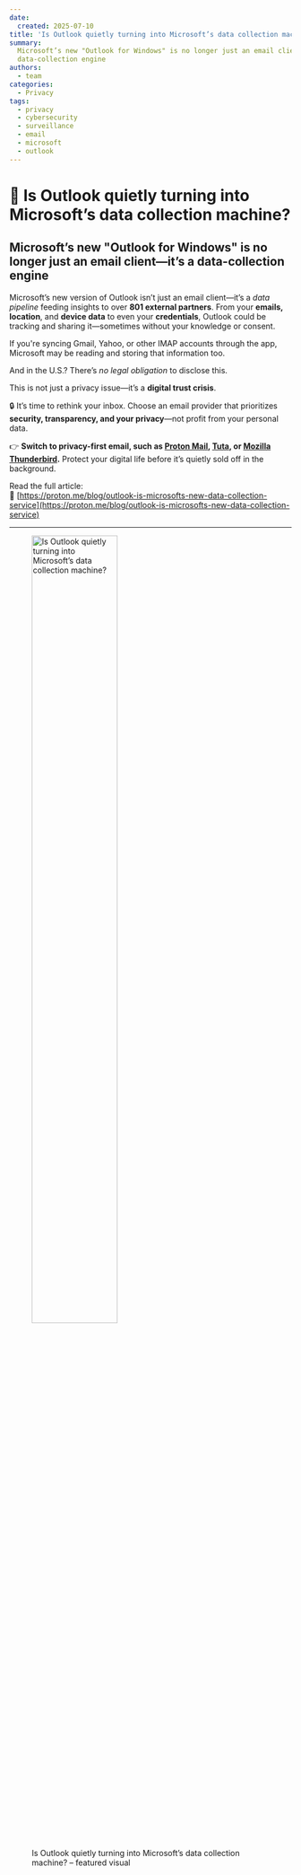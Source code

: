 ```yaml
---
date:
  created: 2025-07-10
title: 'Is Outlook quietly turning into Microsoft’s data collection machine?'
summary:
  Microsoft’s new "Outlook for Windows" is no longer just an email client—it’s a
  data-collection engine
authors:
  - team
categories:
  - Privacy
tags:
  - privacy
  - cybersecurity
  - surveillance
  - email
  - microsoft
  - outlook
---
```


# 🚨 Is Outlook quietly turning into Microsoft’s data collection machine?

## Microsoft’s new "Outlook for Windows" is no longer just an email client—it’s a data-collection engine

Microsoft’s new version of Outlook isn’t just an email client—it’s a _data
pipeline_ feeding insights to over **801 external partners**. From your
**emails, location**, and **device data** to even your **credentials**, Outlook
could be tracking and sharing it—sometimes without your knowledge or consent.

<!-- more -->

If you're syncing Gmail, Yahoo, or other IMAP accounts through the app,
Microsoft may be reading and storing that information too.

And in the U.S.? There’s _no legal obligation_ to disclose this.

This is not just a privacy issue—it’s a **digital trust crisis**.

🔒 It’s time to rethink your inbox. Choose an email provider that prioritizes
**security, transparency, and your privacy**—not profit from your personal data.

👉 **Switch to privacy-first email, such as
[Proton Mail](https://proton.me/mail), [Tuta](https://tuta.com/secure-email), or
[Mozilla Thunderbird](https://www.thunderbird.net).** Protect your digital life
before it’s quietly sold off in the background.

Read the full article:  
🔗 [https://proton.me/blog/outlook-is-microsofts-new-data-collection-service](https://proton.me/blog/outlook-is-microsofts-new-data-collection-service)

---

<figure class="poster-figure">
  <picture>
  <source srcset="/img/outlook-surveillance-promo.webp" type="image/webp" />
  <img src="/img/outlook-surveillance-promo.png" alt="Is Outlook quietly turning into Microsoft’s data collection machine?" style="width: 60%; height: 60%">
  <figcaption>
    Is Outlook quietly turning into Microsoft’s data collection machine? – featured visual
  </figcaption>
</figure>
